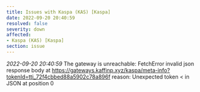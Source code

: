 ```yaml
---
title: Issues with Kaspa (KAS) [Kaspa]
date: 2022-09-20 20:40:59
resolved: false
severity: down
affected:
- Kaspa (KAS) [Kaspa]
section: issue
---
```


*2022-09-20 20:40:59* The gateway is unreachable: FetchError invalid json response body at https://gateways.kaffinp.xyz/kaspa/meta-info?tokenId=tti_72f4cbbed88a5902c78a896f reason: Unexpected token < in JSON at position 0